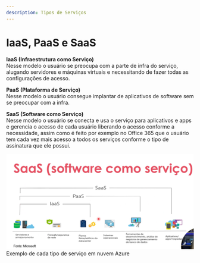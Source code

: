 ```yaml
---
description: Tipos de Serviços
---
```


# IaaS, PaaS e SaaS

**IaaS (Infraestrutura como Serviço)**
\
Nesse modelo o usuário se preocupa com a parte de infra do serviço, alugando servidores e máquinas virtuais e necessitando de fazer todas as configurações de acesso.



**PaaS (Plataforma de Serviço)**
\
Nesse modelo o usuário consegue implantar de aplicativos de software sem se preocupar com a infra.



**SaaS (Software como Serviço)**
\
Nesse modelo o usuário se conecta e usa o serviço para aplicativos e apps e gerencia o acesso de cada usuário liberando o acesso conforme a necessidade, assim como é feito por exemplo no Office 365 que o usuário tem cada vez mais acesso a todos os serviços conforme o tipo de assinatura que ele possui.

![](<.gitbook/assets/Print tipos de nuvem.png>)Exemplo de cada tipo de serviço em nuvem Azure
